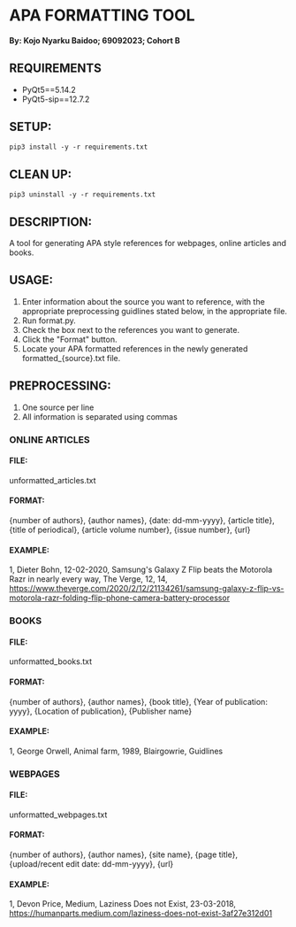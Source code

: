 # APA FORMATTING TOOL
#### By: Kojo Nyarku Baidoo; 69092023; Cohort B

## REQUIREMENTS
* PyQt5==5.14.2
* PyQt5-sip==12.7.2

## SETUP:
```
pip3 install -y -r requirements.txt
```
## CLEAN UP:
```
pip3 uninstall -y -r requirements.txt
```

## DESCRIPTION:
A tool for generating APA style references for webpages, online articles and books.

## USAGE:
1. Enter information about the source you want to reference, with the appropriate preprocessing guidlines stated below, in the appropriate file.
2. Run format.py.
3. Check the box next to the references you want to generate.
4. Click the "Format" button.
5. Locate your APA formatted references in the newly generated formatted_{source}.txt file.

## PREPROCESSING:
1. One source per line
2. All information is separated using commas

### ONLINE ARTICLES
#### FILE:
unformatted_articles.txt
#### FORMAT:
{number of authors}, {author names}, {date: dd-mm-yyyy}, {article title}, {title of periodical}, {article volume number}, {issue number}, {url}
#### EXAMPLE:
1, Dieter Bohn, 12-02-2020, Samsung's Galaxy Z Flip beats the Motorola Razr in nearly every way, The Verge, 12, 14, https://www.theverge.com/2020/2/12/21134261/samsung-galaxy-z-flip-vs-motorola-razr-folding-flip-phone-camera-battery-processor

### BOOKS
#### FILE:
unformatted_books.txt
#### FORMAT:
{number of authors}, {author names}, {book title}, {Year of publication: yyyy}, {Location of publication}, {Publisher name}
#### EXAMPLE:
1, George Orwell, Animal farm, 1989, Blairgowrie, Guidlines

### WEBPAGES
#### FILE:
unformatted_webpages.txt
#### FORMAT:
{number of authors}, {author names}, {site name}, {page title}, {upload/recent edit date: dd-mm-yyyy}, {url}
#### EXAMPLE:
1, Devon Price, Medium, Laziness Does not Exist, 23-03-2018, https://humanparts.medium.com/laziness-does-not-exist-3af27e312d01
